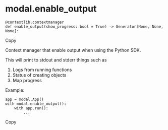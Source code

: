 # modal.enable_output

    
    
    @contextlib.contextmanager
    def enable_output(show_progress: bool = True) -> Generator[None, None, None]:

Copy

Context manager that enable output when using the Python SDK.

This will print to stdout and stderr things such as

  1. Logs from running functions
  2. Status of creating objects
  3. Map progress

Example:

    
    
    app = modal.App()
    with modal.enable_output():
        with app.run():
            ...

Copy


